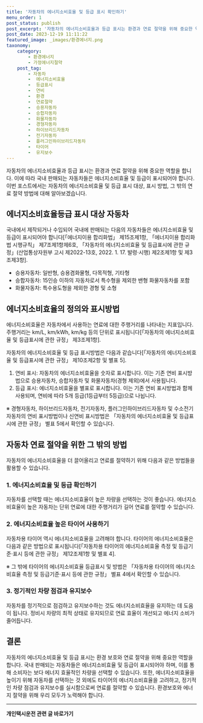 ```yaml
---
title: '자동차의 에너지소비효율 및 등급 표시 확인하기'
menu_order: 1
post_status: publish
post_excerpt: '자동차의 에너지소비효율과 등급 표시는 환경과 연료 절약을 위해 중요한 역할을 합니다. 이에 따라 국내 판매되는 자동차들은 에너지소비효율 및 등급이 표시되어야 합니다. 이번 포스트에서는 자동차의 에너지소비효율 및 등급 표시 대상, 표시 방법, 그 밖의 연료 절약 방법에 대해 알아보겠습니다.'
post_date: 2023-12-19 11:11:22
featured_image: _images/환경에너지.png
taxonomy:
    category:
        - 환경에너지
        - 가정에너지절약
    post_tag:
        - 자동차
        -  에너지소비효율
        -  등급표시
        -  연비
        -  환경
        -  연료절약
        -  승용자동차
        -  승합자동차
        -  화물자동차
        -  경형자동차
        -  하이브리드자동차
        -  전기자동차
        -  플러그인하이브리드자동차
        -  타이어
        -  유지보수
---
```



자동차의 에너지소비효율과 등급 표시는 환경과 연료 절약을 위해 중요한 역할을 합니다. 이에 따라 국내 판매되는 자동차들은 에너지소비효율 및 등급이 표시되어야 합니다. 이번 포스트에서는 자동차의 에너지소비효율 및 등급 표시 대상, 표시 방법, 그 밖의 연료 절약 방법에 대해 알아보겠습니다.

## 에너지소비효율등급 표시 대상 자동차

국내에서 제작되거나 수입되어 국내에 판매되는 다음의 자동차들은 에너지소비효율 및 등급이 표시되어야 합니다[「에너지이용 합리화법」 제15조제1항, 「에너지이용 합리화법 시행규칙」 제7조제1항제6호, 「자동차의 에너지소비효율 및 등급표시에 관한 규정」(산업통상자원부 고시 제2022-13호, 2022. 1. 17. 발령·시행) 제2조제1항 및 제3조제3항].

- 승용자동차: 일반형, 승용겸화물형, 다목적형, 기타형
- 승합자동차: 15인승 이하의 자동차로서 특수형을 제외한 밴형 화물자동차를 포함
- 화물자동차: 특수용도형을 제외한 경형 및 소형

## 에너지소비효율의 정의와 표시방법

에너지소비효율은 자동차에서 사용하는 연료에 대한 주행거리를 나타내는 지표입니다. 주행거리는 km/L, km/kWh, km/kg 등의 단위로 표시됩니다[「자동차의 에너지소비효율 및 등급표시에 관한 규정」 제3조제1항].

자동차의 에너지소비효율 및 등급 표시방법은 다음과 같습니다[「자동차의 에너지소비효율 및 등급표시에 관한 규정」 제10조제2항 및 별표 5].

1. 연비 표시: 자동차의 에너지소비효율을 숫자로 표시합니다. 이는 기존 연비 표시방법으로 승용자동차, 승합자동차 및 화물자동차(경형 제외)에서 사용됩니다.
2. 등급 표시: 에너지소비효율을 별표로 표시합니다. 이는 기존 연비 표시방법과 함께 사용되며, 연비에 따라 5개 등급(1등급부터 5등급)으로 나뉩니다.

※ 경형자동차, 하이브리드자동차, 전기자동차, 플러그인하이브리드자동차 및 수소전기자동차의 연비 표시방법이나 신연비 표시방법은 「자동차의 에너지소비효율 및 등급표시에 관한 규정」 별표 5에서 확인할 수 있습니다.

## 자동차 연료 절약을 위한 그 밖의 방법

자동차의 에너지소비효율을 더 끌어올리고 연료를 절약하기 위해 다음과 같은 방법들을 활용할 수 있습니다.

### 1. 에너지소비효율 및 등급 확인하기

자동차를 선택할 때는 에너지소비효율이 높은 차량을 선택하는 것이 좋습니다. 에너지소비효율이 높은 자동차는 단위 연료에 대한 주행거리가 길어 연료를 절약할 수 있습니다.

### 2. 에너지소비효율 높은 타이어 사용하기

자동차용 타이어 역시 에너지소비효율을 고려해야 합니다. 타이어의 에너지소비효율은 다음과 같은 방법으로 표시됩니다[「자동차용 타이어의 에너지소비효율 측정 및 등급기준·표시 등에 관한 규정」 제12조제1항 및 별표 4].

※ 그 밖에 타이어의 에너지소비효율 등급표시 및 방법은 「자동차용 타이어의 에너지소비효율 측정 및 등급기준·표시 등에 관한 규정」 별표 4에서 확인할 수 있습니다.

### 3. 정기적인 차량 점검과 유지보수

자동차를 정기적으로 점검하고 유지보수하는 것도 에너지소비효율을 유지하는 데 도움이 됩니다. 정비시 차량의 최적 상태로 유지되므로 연료 효율이 개선되고 에너지 소비가 줄어듭니다.

## 결론

자동차의 에너지소비효율 및 등급 표시는 환경 보호와 연료 절약을 위해 중요한 역할을 합니다. 국내 판매되는 자동차들은 에너지소비효율 및 등급이 표시되어야 하며, 이를 통해 소비자는 보다 에너지 효율적인 차량을 선택할 수 있습니다. 또한, 에너지소비효율을 높이기 위해 자동차를 선택하는 것 외에도 타이어의 에너지소비효율을 고려하고, 정기적인 차량 점검과 유지보수를 실시함으로써 연료를 절약할 수 있습니다. 환경보호와 에너지 절약을 위해 우리 모두가 노력해야 합니다.
<!-- wp:separator -->
<hr class="wp-block-separator has-alpha-channel-opacity"/>
<!-- /wp:separator -->

<!-- wp:group {"backgroundColor":"base","layout":{"type":"constrained"}} -->
<div class="wp-block-group has-base-background-color has-background"><!-- wp:paragraph {"align":"center","fontSize":"medium"} -->
<p class="has-text-align-center has-large-font-size"><strong>개인택시운전 관련 글 바로가기</strong></p>
<!-- /wp:paragraph -->


<!-- wp:latest-posts
{"categories":[{"id":1441,"count":19,"description":"","link":"https://uknowlaw.com/category/%ea%b0%9c%ec%9d%b8%ed%83%9d%ec%8b%9c%ec%9a%b4%ec%a0%84/","name":"개인택시운전","slug":"개인택시운전","taxonomy":"category","parent":0,"meta":[],"_links":{"self":[{"href":"https://uknowlaw.com/wp-json/wp/v2/categories/1441"}],"collection":[{"href":"https://uknowlaw.com/wp-json/wp/v2/categories"}],"about":[{"href":"https://uknowlaw.com/wp-json/wp/v2/taxonomies/category"}],"wp:post_type":[{"href":"https://uknowlaw.com/wp-json/wp/v2/posts?categories=1441"}],"curies":[{"name":"wp","href":"https://api.w.org/{rel}","templated":true}]}}],"postsToShow":100,"excerptLength":28,"postLayout":"grid","columns":2,"featuredImageAlign":"left","featuredImageSizeSlug":"large","fontSize":"small"} /--></div>
<!-- /wp:group -->